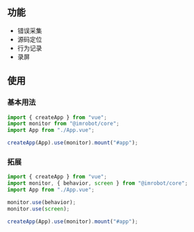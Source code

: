 ## 功能

- 错误采集
- 源码定位
- 行为记录
- 录屏

## 使用

### 基本用法

```ts
import { createApp } from "vue";
import monitor from "@imrobot/core";
import App from "./App.vue";

createApp(App).use(monitor).mount("#app");
```

### 拓展

```ts
import { createApp } from "vue";
import monitor, { behavior, screen } from "@imrobot/core";
import App from "./App.vue";

monitor.use(behavior);
monitor.use(screen);

createApp(App).use(monitor).mount("#app");
```

